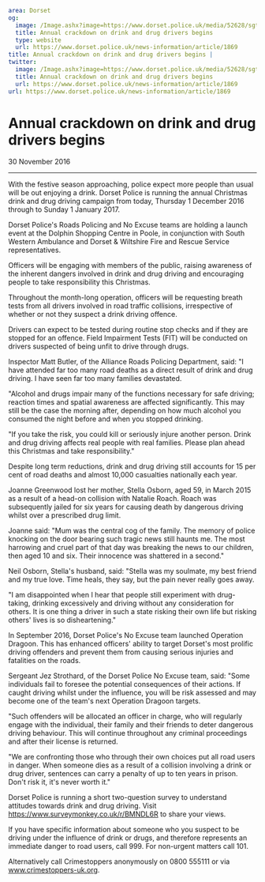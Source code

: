 ```yaml
area: Dorset
og:
  image: /Image.ashx?image=https://www.dorset.police.uk/media/52628/sgt-jez-strothard-soundclip.mp3&amp;amp;width=150
  title: Annual crackdown on drink and drug drivers begins
  type: website
  url: https://www.dorset.police.uk/news-information/article/1869
title: Annual crackdown on drink and drug drivers begins |
twitter:
  image: /Image.ashx?image=https://www.dorset.police.uk/media/52628/sgt-jez-strothard-soundclip.mp3&amp;amp;width=150
  title: Annual crackdown on drink and drug drivers begins
  url: https://www.dorset.police.uk/news-information/article/1869
url: https://www.dorset.police.uk/news-information/article/1869
```

# Annual crackdown on drink and drug drivers begins

30 November 2016

* * *

With the festive season approaching, police expect more people than usual will be out enjoying a drink. Dorset Police is running the annual Christmas drink and drug driving campaign from today, Thursday 1 December 2016 through to Sunday 1 January 2017.

Dorset Police's Roads Policing and No Excuse teams are holding a launch event at the Dolphin Shopping Centre in Poole, in conjunction with South Western Ambulance and Dorset & Wiltshire Fire and Rescue Service representatives.

Officers will be engaging with members of the public, raising awareness of the inherent dangers involved in drink and drug driving and encouraging people to take responsibility this Christmas.

Throughout the month-long operation, officers will be requesting breath tests from all drivers involved in road traffic collisions, irrespective of whether or not they suspect a drink driving offence.

Drivers can expect to be tested during routine stop checks and if they are stopped for an offence. Field Impairment Tests (FIT) will be conducted on drivers suspected of being unfit to drive through drugs.

Inspector Matt Butler, of the Alliance Roads Policing Department, said: "I have attended far too many road deaths as a direct result of drink and drug driving. I have seen far too many families devastated.

"Alcohol and drugs impair many of the functions necessary for safe driving; reaction times and spatial awareness are affected significantly. This may still be the case the morning after, depending on how much alcohol you consumed the night before and when you stopped drinking.

"If you take the risk, you could kill or seriously injure another person. Drink and drug driving affects real people with real families. Please plan ahead this Christmas and take responsibility."

Despite long term reductions, drink and drug driving still accounts for 15 per cent of road deaths and almost 10,000 casualties nationally each year.

Joanne Greenwood lost her mother, Stella Osborn, aged 59, in March 2015 as a result of a head-on collision with Natalie Roach. Roach was subsequently jailed for six years for causing death by dangerous driving whilst over a prescribed drug limit.

Joanne said: "Mum was the central cog of the family. The memory of police knocking on the door bearing such tragic news still haunts me. The most harrowing and cruel part of that day was breaking the news to our children, then aged 10 and six. Their innocence was shattered in a second."

Neil Osborn, Stella's husband, said: "Stella was my soulmate, my best friend and my true love. Time heals, they say, but the pain never really goes away.

"I am disappointed when I hear that people still experiment with drug-taking, drinking excessively and driving without any consideration for others. It is one thing a driver in such a state risking their own life but risking others' lives is so disheartening."

In September 2016, Dorset Police's No Excuse team launched Operation Dragoon. This has enhanced officers' ability to target Dorset's most prolific driving offenders and prevent them from causing serious injuries and fatalities on the roads.

Sergeant Jez Strothard, of the Dorset Police No Excuse team, said: "Some individuals fail to foresee the potential consequences of their actions. If caught driving whilst under the influence, you will be risk assessed and may become one of the team's next Operation Dragoon targets.

"Such offenders will be allocated an officer in charge, who will regularly engage with the individual, their family and their friends to deter dangerous driving behaviour. This will continue throughout any criminal proceedings and after their license is returned.

"We are confronting those who through their own choices put all road users in danger. When someone dies as a result of a collision involving a drink or drug driver, sentences can carry a penalty of up to ten years in prison. Don't risk it, it's never worth it."

Dorset Police is running a short two-question survey to understand attitudes towards drink and drug driving. Visit https://www.surveymonkey.co.uk/r/BMNDL6R to share your views.

If you have specific information about someone who you suspect to be driving under the influence of drink or drugs, and therefore represents an immediate danger to road users, call 999. For non-urgent matters call 101.

Alternatively call Crimestoppers anonymously on 0800 555111 or via www.crimestoppers-uk.org.
